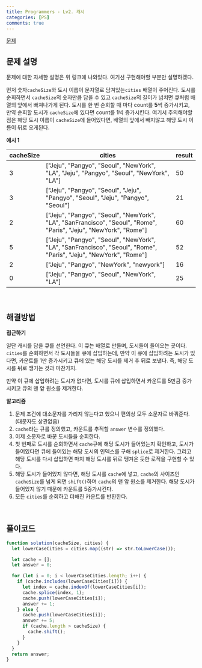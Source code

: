 ```yaml
---
title: Programmers - Lv2. 캐시
categories: [PS]
comments: true
---
```


[문제](https://programmers.co.kr/learn/courses/30/lessons/17680#qna)

## 문제 설명

문제에 대한 자세한 설명은 위 링크에 나와있다. 여기선 구현해야할 부분만 설명하겠다.

먼저 숫자`cacheSize`와 도시 이름이 문자열로 담겨있는`cities` 배열이 주어진다.
도시를 순회하면서 `cacheSize`의 숫자만큼 담을 수 있고 `cacheSize`의 길이가 넘치면 큐처럼 배열의 앞에서 빠져나가게 된다.
도시를 한 번 순회할 때 마다 count를 **5**씩 증가시키고, 만약 순회할 도시가 `cacheSize`에 있다면 count를 **1**씩 증가시킨다.
여기서 주의해야할 점은 해당 도시 이름이 `cacheSize`에 들어있다면, 배열의 앞에서 빼지않고 해당 도시 이름이 뒤로 오게된다.

**예시 1**

| cacheSize | cities                                                                                                            | result |
| --------- | ----------------------------------------------------------------------------------------------------------------- | ------ |
| 3         | ["Jeju", "Pangyo", "Seoul", "NewYork", "LA", "Jeju", "Pangyo", "Seoul", "NewYork", "LA"]                          | 50     |
| 3         | ["Jeju", "Pangyo", "Seoul", "Jeju", "Pangyo", "Seoul", "Jeju", "Pangyo", "Seoul"]                                 | 21     |
| 2         | ["Jeju", "Pangyo", "Seoul", "NewYork", "LA", "SanFrancisco", "Seoul", "Rome", "Paris", "Jeju", "NewYork", "Rome"] | 60     |
| 5         | ["Jeju", "Pangyo", "Seoul", "NewYork", "LA", "SanFrancisco", "Seoul", "Rome", "Paris", "Jeju", "NewYork", "Rome"] | 52     |
| 2         | ["Jeju", "Pangyo", "NewYork", "newyork"]                                                                          | 16     |
| 0         | ["Jeju", "Pangyo", "Seoul", "NewYork", "LA"]                                                                      | 25     |

<br>

## 해결방법

**접근하기**

일단 캐시를 담을 큐를 선언한다.
이 큐는 배열로 만들며, 도시들이 들어오는 곳이다.
`cities`를 순회하면서 각 도시들을 큐에 삽입하는데, 만약 이 큐에 삽입하려는 도시가 있다면, 카운트를 1만 증가시키고 큐에 있는 해당 도시를 제거 후 뒤로 보낸다. 즉, 해당 도시를 뒤로 땡기는 것과 마찬가지.

만약 이 큐에 삽입하려는 도시가 없다면, 도시를 큐에 삽입하면서 카운트를 5만큼 증가시키고 큐의 맨 앞 원소를 제거한다.

**알고리즘**

1. 문제 조건에 대소문자를 가리지 않는다고 했으니 편의상 모두 소문자로 바꿔준다. (대문자도 상관없음)
2. `cache`라는 큐를 정의했고, 카운트를 추적할 `answer` 변수를 정의했다.
3. 이제 소문자로 바꾼 도시들을 순회한다.
4. 첫 번째로 도시를 순회하면서 `cache`큐에 해당 도시가 들어있는지 확인하고, 도시가 들어있다면 큐에 들어있는 해당 도시의 인덱스를 구해 `splice`로 제거한다. 그리고 해당 도시를 다시 삽입하면 마치 해당 도시를 뒤로 땡겨온 듯한 로직을 구현할 수 있다.
5. 해당 도시가 들어있지 않다면, 해당 도시를 `cache`에 넣고, `cache`의 사이즈인 `cacheSize`를 넘게 되면 `shift()`하며 `cache`의 맨 앞 원소를 제거한다. 해당 도시가 들어있지 않기 때문에 카운트를 5증가시킨다.
6. 모든 `cities`를 순회하고 더해진 카운트를 반환한다.

<br>

## 풀이코드

```js
function solution(cacheSize, cities) {
  let lowerCaseCities = cities.map((str) => str.toLowerCase());

  let cache = [];
  let answer = 0;

  for (let i = 0; i < lowerCaseCities.length; i++) {
    if (cache.includes(lowerCaseCities[i])) {
      let index = cache.indexOf(lowerCaseCities[i]);
      cache.splice(index, 1);
      cache.push(lowerCaseCities[i]);
      answer += 1;
    } else {
      cache.push(lowerCaseCities[i]);
      answer += 5;
      if (cache.length > cacheSize) {
        cache.shift();
      }
    }
  }
  return answer;
}
```
